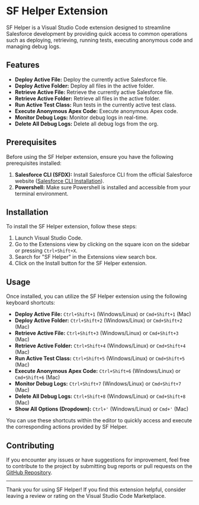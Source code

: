 # SF Helper Extension

SF Helper is a Visual Studio Code extension designed to streamline Salesforce development by providing quick access to common operations such as deploying, retrieving, running tests, executing anonymous code and managing debug logs.

## Features

-   **Deploy Active File:** Deploy the currently active Salesforce file.
-   **Deploy Active Folder:** Deploy all files in the active folder.
-   **Retrieve Active File:** Retrieve the currently active Salesforce file.
-   **Retrieve Active Folder:** Retrieve all files in the active folder.
-   **Run Active Test Class:** Run tests in the currently active test class.
-   **Execute Anonymous Apex Code:** Execute anonymous Apex code.
-   **Monitor Debug Logs:** Monitor debug logs in real-time.
-   **Delete All Debug Logs:** Delete all debug logs from the org.

## Prerequisites

Before using the SF Helper extension, ensure you have the following prerequisites installed:

1. **Salesforce CLI (SFDX):** Install Salesforce CLI from the official Salesforce website ([Salesforce CLI Installation](https://developer.salesforce.com/docs/atlas.en-us.sfdx_setup.meta/sfdx_setup/sfdx_setup_install_cli.htm)).
2. **Powershell:** Make sure Powershell is installed and accessible from your terminal environment.

## Installation

To install the SF Helper extension, follow these steps:

1. Launch Visual Studio Code.
2. Go to the Extensions view by clicking on the square icon on the sidebar or pressing `Ctrl+Shift+X`.
3. Search for "SF Helper" in the Extensions view search box.
4. Click on the Install button for the SF Helper extension.

## Usage

Once installed, you can utilize the SF Helper extension using the following keyboard shortcuts:

-   **Deploy Active File:** `Ctrl+Shift+1` (Windows/Linux) or `Cmd+Shift+1` (Mac)
-   **Deploy Active Folder:** `Ctrl+Shift+2` (Windows/Linux) or `Cmd+Shift+2` (Mac)
-   **Retrieve Active File:** `Ctrl+Shift+3` (Windows/Linux) or `Cmd+Shift+3` (Mac)
-   **Retrieve Active Folder:** `Ctrl+Shift+4` (Windows/Linux) or `Cmd+Shift+4` (Mac)
-   **Run Active Test Class:** `Ctrl+Shift+5` (Windows/Linux) or `Cmd+Shift+5` (Mac)
-   **Execute Anonymous Apex Code:** `Ctrl+Shift+6` (Windows/Linux) or `Cmd+Shift+6` (Mac)
-   **Monitor Debug Logs:** `Ctrl+Shift+7` (Windows/Linux) or `Cmd+Shift+7` (Mac)
-   **Delete All Debug Logs:** `Ctrl+Shift+8` (Windows/Linux) or `Cmd+Shift+8` (Mac)
-   **Show All Options (Dropdown):** `Ctrl+'` (Windows/Linux) or `Cmd+'` (Mac)

You can use these shortcuts within the editor to quickly access and execute the corresponding actions provided by SF Helper.

## Contributing

If you encounter any issues or have suggestions for improvement, feel free to contribute to the project by submitting bug reports or pull requests on the [GitHub Repository](https://github.com/shresthashreejan/SFHelper).

---

Thank you for using SF Helper! If you find this extension helpful, consider leaving a review or rating on the Visual Studio Code Marketplace.
